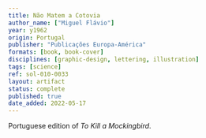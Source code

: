 ```yaml
---
title: Não Matem a Cotovia
author_name: ["Miguel Flávio"]
year: y1962
origin: Portugal
publisher: "Publicações Europa-América"
formats: [book, book-cover]
disciplines: [graphic-design, lettering, illustration]
tags: [science]
ref: sol-010-0033
layout: artifact
status: complete
published: true
date_added: 2022-05-17
---
```


Portuguese edition of <cite>To Kill a Mockingbird</cite>.
